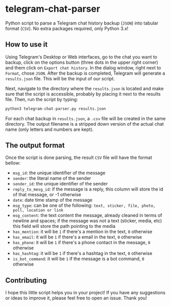
# telegram-chat-parser

Python script to parse a Telegram chat history backup (`JSON`) into tabular format (`CSV`). No extra packages required, only Python 3.x!

## How to use it

Using Telegram's Desktop or Web interfaces, go to the chat you want to backup, click on the options button (three dots in the upper right corner) and them click on `Export chat history`. In the dialog window, right next to `Format`, chose `JSON`. After the backup is completed, Telegram will generate a `results.json` file. This will be the input of our script.

Next, navigate to the directory where the `results.json` is located and make sure that the script is accessible, probably by placing it next to the results file. Then, run the script by typing:

```python
python3 telegram-chat-parser.py results.json
```

For each chat backup in `results.json`, a `.csv` file will be created in the same directory. The output filename is a stripped down version of the actual chat name (only letters and numbers are kept).

## The output format

Once the script is done parsing, the result `CSV` file will have the format bellow:

 - `msg_id`: the unique identifier of the message
 - `sender`: the literal name of the sender
 - `sender_id`: the unique identifier of the sender
 - `reply_to_mesg_id`: if the message is a reply, this column will store the id of that message, or -1 otherwise
 - `date`: date time stamp of the message
 - `msg_type`:  can be one of the following: `text, sticker, file, photo, poll, location or link`
 - `msg_content`: the text content the message, already cleaned in terms of newline and spaces; if the message was not a text (sticker, media, etc) this field will store the path pointing to the media
 - `has_mention`: it will be `1` if there's a mention in the text, `0` otherwise
 - `has_email`: it will be `1` if there's a email in the text, `0` otherwise
 - `has_phone`: it will be `1` if there's a phone contact in the message, `0` otherwise
 - `has_hashtag`: it will be `1` if there's a hashtag in the text, `0` otherwise
 - `is_bot_command`: it will be `1` if the message is a bot command, `0` otherwise

## Contributing

I hope this little script helps you in your project! If you have any suggestions or ideas to improve it, please feel free to open an issue. Thank you!
